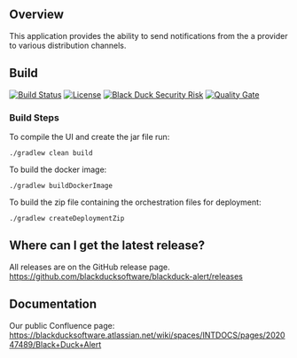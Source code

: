 ## Overview ##
This application provides the ability to send notifications from the a provider to various distribution channels.

## Build ##

[![Build Status](https://travis-ci.org/blackducksoftware/blackduck-alert.svg?branch=master)](https://travis-ci.org/blackducksoftware/blackduck-alert)
[![License](https://img.shields.io/badge/License-Apache%202.0-blue.svg)](https://opensource.org/licenses/Apache-2.0)
[![Black Duck Security Risk](https://copilot.blackducksoftware.com/github/repos/blackducksoftware/blackduck-alert/branches/master/badge-risk.svg)](https://copilot.blackducksoftware.com/github/repos/blackducksoftware/blackduck-alert/branches/master)
[![Quality Gate](https://sonarcloud.io/api/project_badges/measure?project=com.blackducksoftware.integration%3Ablackduck-alert&metric=alert_status)](https://sonarcloud.io/dashboard?id=com.blackducksoftware.integration%3Ablackduck-alert)


### Build Steps ###
To compile the UI and create the jar file run:

```
./gradlew clean build
```
To build the docker image:

```
./gradlew buildDockerImage
```
To build the zip file containing the orchestration files for deployment:

```
./gradlew createDeploymentZip
```


## Where can I get the latest release? ##

All releases are on the GitHub release page. https://github.com/blackducksoftware/blackduck-alert/releases

## Documentation ##
Our public Confluence page: https://blackducksoftware.atlassian.net/wiki/spaces/INTDOCS/pages/202047489/Black+Duck+Alert
